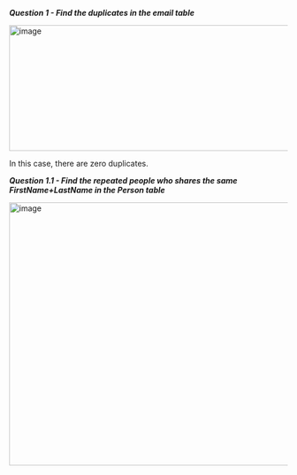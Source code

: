***Question 1 - Find the duplicates in the email table***

<img width="634" height="227" alt="image" src="https://github.com/user-attachments/assets/8a7db15b-700c-4610-9dba-1185c3f22828" />

In this case, there are zero duplicates.

***Question 1.1 - Find the repeated people who shares the same FirstName+LastName in the Person table***

<img width="1000" height="475" alt="image" src="https://github.com/user-attachments/assets/7dd3cb12-d0df-4e3f-a629-5630e63da826" />
